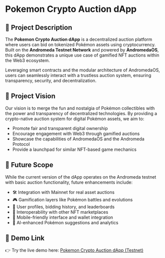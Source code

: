 # Pokemon Crypto Auction dApp

## 📝 Project Description

The **Pokemon Crypto Auction dApp** is a decentralized auction platform where users can bid on tokenized Pokémon assets using cryptocurrency. Built on the **Andromeda Testnet Network** and powered by **AndromedaOS**, this dApp demonstrates a unique use case of gamified NFT auctions within the Web3 ecosystem.

Leveraging smart contracts and the modular architecture of AndromedaOS, users can seamlessly interact with a trustless auction system, ensuring transparency, security, and decentralization.

## 🌟 Project Vision

Our vision is to merge the fun and nostalgia of Pokémon collectibles with the power and transparency of decentralized technologies. By providing a crypto-native auction system for digital Pokémon assets, we aim to:

* Promote fair and transparent digital ownership
* Encourage engagement with Web3 through gamified auctions
* Showcase the capabilities of AndromedaOS and the Andromeda Protocol
* Provide a launchpad for similar NFT-based game mechanics

## 🚀 Future Scope

While the current version of the dApp operates on the Andromeda testnet with basic auction functionality, future enhancements include:

* 🛠 Integration with Mainnet for real asset auctions
* 🎮 Gamification layers like Pokémon battles and evolutions
* 🧾 User profiles, bidding history, and leaderboards
* 🔗 Interoperability with other NFT marketplaces
* 📱 Mobile-friendly interface and wallet integration
* 🧠 AI-enhanced Pokémon suggestions and analytics

## 🔗 Demo Link

👉 Try the live demo here: [Pokemon Crypto Auction dApp (Testnet)](https://embeddables.testnet.andromedaprotocol.io/galileo-4/pokemon-auction)
